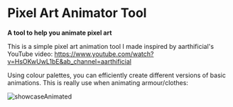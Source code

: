 # Pixel Art Animator Tool

**A tool to help you animate pixel art**

This is a simple pixel art animation tool I made inspired by aarthificial's YouTube video: https://www.youtube.com/watch?v=HsOKwUwL1bE&ab_channel=aarthificial

Using colour palettes, you can efficiently create different versions of basic animations. This is really use when animating armour/clothes:

![showcaseAnimated](https://github.com/Xiaoyu42tan/Pixel-Art-Animator/assets/114973467/352e5182-5b4f-4b73-b4a8-544d244f41f0)

